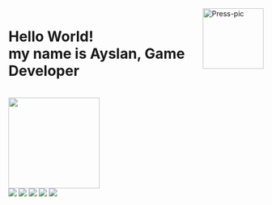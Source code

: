 
<img align="right" alt="Press-pic" height="120" style="vertical-align:top" src="https://lh3.googleusercontent.com/uBswpd-lHqD5LfWHyweFJRAXKghk57lHa8u2_PfNshjg5yr6j3cl6OBcbxNDFCS1gUujEb7BfLqr-YY-iVXGupvwKUML5vt39JiGzYZ-H7IUxHl2LkhhwCbu0sZiv5jri8hArDPv2O2pKFSccZZSAKnaxFke_XnKV_IA0JqshxpvcH2vL-s5mY1zd3KVsgiGuCcNEdQnHwTsvuQ2DJiuXkB3qkmUwB6RYNn6NOz-YF72gJgpAs0FusDPwwpcxupNs9UsJyFhOOKXJC5SbJgrH13KLJarfCkogunAff69ZpgXgrAO-pb8nG9ir0nnzW0nzhfXYofz0---SRLzFaplaHvTgs2mKiDcdywyvL53B9QqyMcY9rRZMtFBMp46XP4QlL8OAPky4Uu8yJEbQ_MH0pfAgJX9iSUvkcJtvBzDjVNAK11SrqGEaJuzDFJina4Rw5EkMeYGERrFxa6th5dShN8HVRcGXFtoJd9VD4g24wcaWGiqAKRgrIcHfr8FljpiGjMiDXwiHrrae_Nm0diMzO4qN_gSlspwNR_Vq1p5B0VYG5VbW0tP3R3QjQs54fcofDoIqnbPk5naSqsYgeveDbKWNzBOGTBDG7dChfuMfkT_2fkZliqIQVoeMrRClRG-ARcpsYuz4Y97Er5GZB0HjfACaLJWgBNGm_LVe8dSzaC9CEscuz4QI7wOBITgmPpqg0dd2z49JWkPxhmV-X-1tmA=s640-no?authuser=0">
  <h1> Hello World! <br> my name is Ayslan, Game Developer </h1>

<br>
<div align="">
  <a href="https://github.com/Ayslan-gamedev">
  <img height="180em" src="https://github-readme-stats.vercel.app/api?username=Ayslan-gamedev&show_icons=true&theme=tokyonight&include_all_commits=true&count_private=true"/>
<!--  <img height="180em" src="https://github-readme-stats.vercel.app/api/top-langs/?username=Ayslan-gamedev&layout=compact&langs_count=7&theme=tokyonight"/> -->
  </a>
</div>

<div> 
  <a href="https://www.instagram.com/ayslan_gamedev/" target="_blank"><img src="https://img.shields.io/badge/-Instagram-%23E4405F?style=for-the-badge&logo=instagram&logoColor=white" target="_blank"></a>
  <a href="" target="_blank"><img src="https://img.shields.io/badge/-LinkedIn-%230077B5?style=for-the-badge&logo=linkedin&logoColor=white" target="_blank"></a>  
  <a href="https://wa.me/5579999864117" target="_blank"><img src="https://img.shields.io/badge/WhatsApp-25D366?style=for-the-badge&logo=whatsapp&logoColor=white" target="_blank"></a> 
  <a href="https://t.me/PressStart1390" target="_blank"><img src="https://img.shields.io/badge/Telegram-2CA5E0?style=for-the-badge&logo=telegram&logoColor=white" target="_blank"></a> 
  <a href = "mailto:ayslan.gamedev@gmail.com"><img src="https://img.shields.io/badge/Gmail-D14836?style=for-the-badge&logo=gmail&logoColor=white" target="_blank"></a>
</div>

<!--  [oi](google.com)
